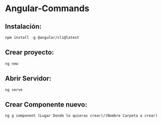 # Angular-Commands

## Instalación:
```
npm install -g @angular/cli@latest
```
## Crear proyecto:
```
ng new
```
## Abrir Servidor:
```
ng serve
```
## Crear Componente nuevo:
```
ng g component (Lugar Donde lo quieras crear)/(Nombre Carpeta a crear)
```
